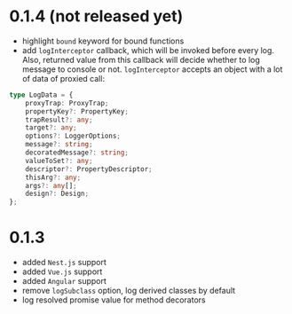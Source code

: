 # 0.1.4 (not released yet)

* highlight `bound` keyword for bound functions
* add `logInterceptor` callback, which will be invoked before every log. Also, returned value from this callback will decide whether to log message to console or not. `logInterceptor` accepts an object with a lot of data of proxied call:

```typescript
type LogData = {
    proxyTrap: ProxyTrap;
    propertyKey?: PropertyKey;
    trapResult?: any;
    target?: any;
    options?: LoggerOptions;
    message?: string;
    decoratedMessage?: string;
    valueToSet?: any;
    descriptor?: PropertyDescriptor;
    thisArg?: any;
    args?: any[];
    design?: Design;
};
```

# 0.1.3

* added `Nest.js` support
* added `Vue.js` support
* added `Angular` support
* remove `logSubclass` option, log derived classes by default
* log resolved promise value for method decorators